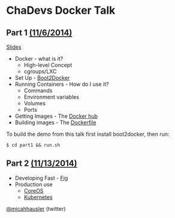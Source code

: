 # ChaDevs Docker Talk


## Part 1 [(11/6/2014)](http://www.meetup.com/chadevs/events/217194572/)
[Slides](https://speakerdeck.com/micahhausler/chadevs-docker-talk-part-1)


* Docker - what is it?
	* High-level Concept
	* cgroups/LXC
* Set Up - [Boot2Docker](http://boot2docker.io/)
* Running Containers - How do I use it?
	* Commands
	* Environment variables
	* Volumes
	* Ports
* Getting Images - The [Docker hub](https://registry.hub.docker.com)
* Building images - The [Dockerfile](https://docs.docker.com/reference/builder/)

To build the demo from this talk first install boot2docker, then run:
```
$ cd part1 && run.sh
```

## Part 2 [(11/13/2014)](http://www.meetup.com/chadevs/events/217195062/)

* Developing Fast - [Fig](http://www.fig.sh/)
* Production use
    * [CoreOS](https://coreos.com/)
    * [Kubernetes](https://github.com/GoogleCloudPlatform/kubernetes/)

[@micahhausler](https://twitter.com/micahhausler) (twitter)
